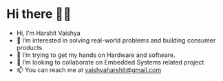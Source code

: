 


# Hi there 👋👋

- Hi, I’m Harshit Vaishya
- 👀 I’m interested in solving real-world problems and building consumer products.
- 🌱 I’m trying to get my hands on Hardware and software.
- 🤔 I’m looking to collaborate on Embedded Systems related project
- 📫 You can reach me at vaishyaharshit@gmail.com
